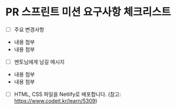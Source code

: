 # PR 스프린트 미션 요구사항 체크리스트



- [ ]  주요 변경사항
  - 내용 첨부
  - 내용 첨부

- [ ]  멘토님에게 남길 메시지
  - 내용 첨부
  - 내용 첨부

- [ ]  HTML, CSS 파일을 Netlify로 배포합니다. (참고: https://www.codeit.kr/learn/5309)
